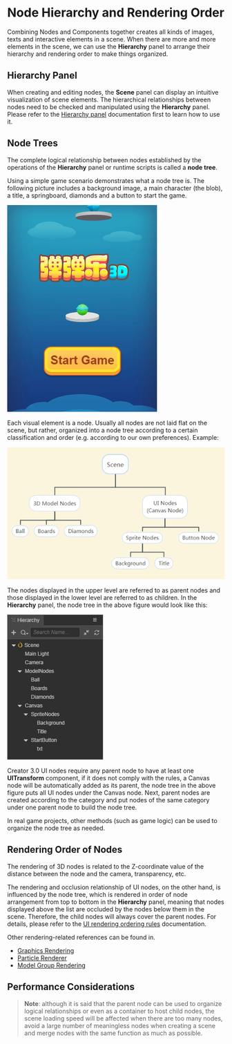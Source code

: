 # Node Hierarchy and Rendering Order

Combining Nodes and Components together creates all kinds of images, texts and interactive elements in a scene. When there are more and more elements in the scene, we can use the **Hierarchy** panel to arrange their hierarchy and rendering order to make things organized.

## Hierarchy Panel

When creating and editing nodes, the **Scene** panel can display an intuitive visualization of scene elements. The hierarchical relationships between nodes need to be checked and manipulated using the **Hierarchy** panel. Please refer to the [Hierarchy panel](../../editor/hierarchy/index.md) documentation first to learn how to use it.

## Node Trees

The complete logical relationship between nodes established by the operations of the **Hierarchy** panel or runtime scripts is called a **node tree**.

Using a simple game scenario demonstrates what a node tree is. The following picture includes a background image, a main character (the blob), a title, a springboard, diamonds and a button to start the game.

![rolling ball](node-tree/rolling-ball.png)

Each visual element is a node. Usually all nodes are not laid flat on the scene, but rather, organized into a node tree according to a certain classification and order (e.g. according to our own preferences). Example:

![node-tree](node-tree/node-tree.png)

The nodes displayed in the upper level are referred to as parent nodes and those displayed in the lower level are referred to as children. In the **Hierarchy** panel, the node tree in the above figure would look like this:

![in_hierarchy](node-tree/in_hierarchy.png)

Creator 3.0 UI nodes require any parent node to have at least one **UITransform** component, if it does not comply with the rules, a Canvas node will be automatically added as its parent, the node tree in the above figure puts all UI nodes under the Canvas node. Next, parent nodes are created according to the category and put nodes of the same category under one parent node to build the node tree.

In real game projects, other methods (such as game logic) can be used to organize the node tree as needed.

## Rendering Order of Nodes

The rendering of 3D nodes is related to the Z-coordinate value of the distance between the node and the camera, transparency, etc.

The rendering and occlusion relationship of UI nodes, on the other hand, is influenced by the node tree, which is rendered in order of node arrangement from top to bottom in the **Hierarchy** panel, meaning that nodes displayed above the list are occluded by the nodes below them in the scene. Therefore, the child nodes will always cover the parent nodes. For details, please refer to the [UI rendering ordering rules](../../ui-system/components/engine/priority.md) documentation.

Other rendering-related references can be found in.

- [Graphics Rendering](../../module-map/graphics.md)
- [Particle Renderer](../../particle-system/renderer.md)
- [Model Group Rendering](../../engine/renderable/model-component.md#model-group-rendering)

## Performance Considerations

> **Note**: although it is said that the parent node can be used to organize logical relationships or even as a container to host child nodes, the scene loading speed will be affected when there are too many nodes, avoid a large number of meaningless nodes when creating a scene and merge nodes with the same function as much as possible.

